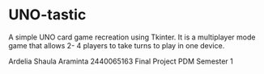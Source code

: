 # UNO-tastic

A simple UNO card game recreation using Tkinter. It is a multiplayer mode game that allows  2- 4 players to take turns to play in one device. 


Ardelia Shaula Araminta 
2440065163
Final Project PDM Semester 1 

